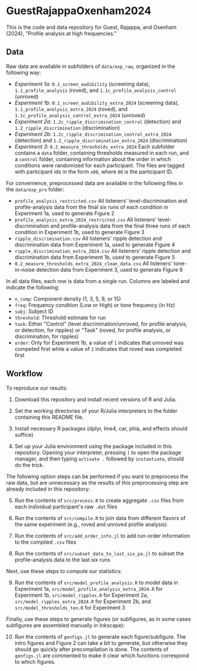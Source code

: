 # GuestRajappaOxenham2024
This is the code and data repository for Guest, Rajappa, and Oxenham (2024), "Profile analysis at high frequencies."

## Data
Raw data are available in subfolders of `data/exp_raw`, organized in the following way:
- *Experiment 1a*: `0.1_screen_audibility` (screening data), `1.1_profile_analysis` (roved), and `1.1c_profile_analysis_control` (unroved)
- *Experiment 1b*: `0.1_screen_audibility_extra_2024` (screening data), `1.1_profile_analysis_extra_2024` (roved), and `1.1c_profile_analysis_control_extra_2024` (unroved)
- *Experiment 2a*: `1.2c_ripple_discrimination_control` (detection) and `1.2_ripple_discrimination` (discrimination)
- *Experiment 2b*: `1.2c_ripple_discrimination_control_extra_2024` (detection) and `1.2_ripple_discrimination_extra_2024` (discrimination)
- *Experiment 3*: `0.2_measure_thresholds_extra_2024`
Each subfolder contains a `data` folder, containing thresholds measured in each run, and a `control` folder, containing information about the order in which conditions were randomized for each participant.
The files are tagged with participant ids in the form `x00`, where `00` is the participant ID.

For convenience, preprocessed data are available in the following files in the `data/exp_pro` folder:
- `profile_analysis_restricted.csv` All listeners' level-discrimination and profile-analysis data from the final six runs of each condition in Experiment 1a, used to generate Figure 2
- `profile_analysis_extra_2024_restricted.csv` All listeners' level-discrimination and profile-analysis data from the final three runs of each condition in Experiment 1b, used to generate Figure 3
- `ripple_discrimination.csv` All listeners' ripple detection and discrimination data from Experiment 1a, used to generate Figure 4
- `ripple_discrimination_extra_2024.csv` All listeners' ripple detection and discrimination data from Experiment 1b, used to generate Figure 5
- `0.2_measure_thresholds_extra_2024_clean_data.csv` All listeners' tone-in-noise detection data from Experiment 3, used to generate Figure 6

In all data files, each row is data from a single run.
Columns are labeled and indicate the following:
- `n_comp`: Component density (1, 3, 5, 9, or 15)
- `freq`: Frequency condition (Low or High) or tone frequency (in Hz)
- `subj`: Subject ID
- `threshold`: Threshold estimate for run
- `task`: Either "Control" (level discrimination/unroved, for profile analysis, or detection, for ripples) or "Task" (roved, for profile analysis, or discrimination, for ripples)
- `order`: Only for Experiment 1b, a value of `1` indicates that unroved was competed first while a value of `2` indicates that roved was completed first

## Workflow
To reproduce our results: 
1. Download this repository and install recent versions of R and Julia.

2. Set the working directories of your R/Julia interpreters to the folder containing this README file.

3. Install necessary R packages (dplyr, lme4, car, phia, and effects should suffice)

4. Set up your Julia environment using the package included in this repository. Opening your interpreter, pressing `]` to open the package manager, and then typing `activate .` followed by `instantiate`, should do the trick.

The following option steps can be performed if you want to preprocess the raw data, but are unnecessary as the results of this preprocessing step are already included in this repository:

5. Run the contents of `src/process.R` to create aggregate `.csv` files from each individual participant's raw `.dat` files

6. Run the contents of `src/compile.R` to join data from different flavors of the same experiment (e.g., roved and unroved profile analysis)

7. Run the contents of `src/add_order_info.jl` to add run-order information to the compiled `.csv` files

8. Run the contents of `src/subset_data_to_last_six_pa.jl` to subset the profile-analysis data to the last six runs

Next, use these steps to compute our statistics:

9. Run the contents of `src/model_profile_analysis.R` to model data in Experiment 1a, `src/model_profile_analysis_extra_2024.R` for Experiment 1b, `src/model_ripples.R` for Experiment 2a, `src/model_ripples_extra_2024.R` for Experiment 2b, and `src/model_thresholds_ten.R` for Experiment 3

Finally, use these steps to generate figures (or subfigures, as in some cases subfigures are assembled manually in Inkscape):

10. Run the contents of `genfigs.jl` to generate each figure/subfigure. The intro figures and Figure 2 can take a bit to generate, but otherwise they should go quickly after precompilation is done. The contents of `genfigs.jl` are commented to make it clear which functions correspond to which figures.